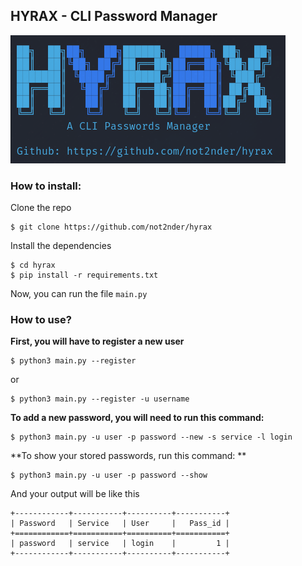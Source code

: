 ## HYRAX - CLI Password Manager

![menu image](./img/menu.png)

### How to install:
Clone the repo
```
$ git clone https://github.com/not2nder/hyrax
```
Install the dependencies
```
$ cd hyrax
$ pip install -r requirements.txt
```
Now, you can run the file `main.py`

### How to use? 

**First, you will have to register a new user**

```
$ python3 main.py --register
```
or 
```
$ python3 main.py --register -u username
```
**To add a new password, you will need to run this command:**
```
$ python3 main.py -u user -p password --new -s service -l login
```
**To show your stored passwords, run this command: **

```
$ python3 main.py -u user -p password --show
```

And your output will be like this
```
+------------+-----------+----------+-----------+
| Password   | Service   | User     |   Pass_id |
+============+===========+==========+===========+
| password   | service   | login    |         1 |
+------------+-----------+----------+-----------+
```
